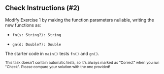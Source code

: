 ## Check Instructions (#2)

Modify Exercise 1 by making the function parameters nullable, writing the new
functions as:

- `fn(s: String?): String`

- `gn(d: Double?): Double`

The starter code in `main()` tests `fn()` and `gn()`.

<sub> This task doesn't contain automatic tests,
so it's always marked as "Correct" when you run "Check".
Please compare your solution with the one provided! </sub>
